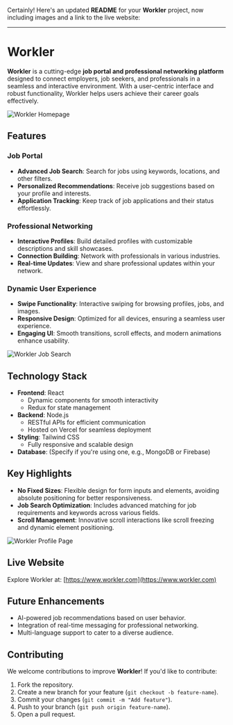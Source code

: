 Certainly! Here's an updated **README** for your **Workler** project, now including images and a link to the live website:

---

# Workler

**Workler** is a cutting-edge **job portal and professional networking platform** designed to connect employers, job seekers, and professionals in a seamless and interactive environment. With a user-centric interface and robust functionality, Workler helps users achieve their career goals effectively.

![Workler Homepage](https://via.placeholder.com/800x400?text=Workler+Homepage)

## Features

### Job Portal

- **Advanced Job Search**: Search for jobs using keywords, locations, and other filters.
- **Personalized Recommendations**: Receive job suggestions based on your profile and interests.
- **Application Tracking**: Keep track of job applications and their status effortlessly.

### Professional Networking

- **Interactive Profiles**: Build detailed profiles with customizable descriptions and skill showcases.
- **Connection Building**: Network with professionals in various industries.
- **Real-time Updates**: View and share professional updates within your network.

### Dynamic User Experience

- **Swipe Functionality**: Interactive swiping for browsing profiles, jobs, and images.
- **Responsive Design**: Optimized for all devices, ensuring a seamless user experience.
- **Engaging UI**: Smooth transitions, scroll effects, and modern animations enhance usability.

![Workler Job Search](https://via.placeholder.com/800x400?text=Workler+Job+Search)

## Technology Stack

- **Frontend**: React
  - Dynamic components for smooth interactivity
  - Redux for state management
- **Backend**: Node.js
  - RESTful APIs for efficient communication
  - Hosted on Vercel for seamless deployment
- **Styling**: Tailwind CSS
  - Fully responsive and scalable design
- **Database**: (Specify if you're using one, e.g., MongoDB or Firebase)

## Key Highlights

- **No Fixed Sizes**: Flexible design for form inputs and elements, avoiding absolute positioning for better responsiveness.
- **Job Search Optimization**: Includes advanced matching for job requirements and keywords across various fields.
- **Scroll Management**: Innovative scroll interactions like scroll freezing and dynamic element positioning.

![Workler Profile Page](https://via.placeholder.com/800x400?text=Workler+Profile+Page)

## Live Website

Explore Workler at: [https://www.workler.com](https://www.workler.com)

## Future Enhancements

- AI-powered job recommendations based on user behavior.
- Integration of real-time messaging for professional networking.
- Multi-language support to cater to a diverse audience.

## Contributing

We welcome contributions to improve **Workler**! If you'd like to contribute:

1. Fork the repository.
2. Create a new branch for your feature (`git checkout -b feature-name`).
3. Commit your changes (`git commit -m "Add feature"`).
4. Push to your branch (`git push origin feature-name`).
5. Open a pull request.
